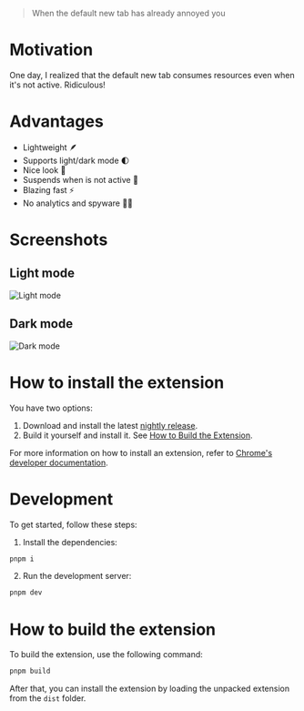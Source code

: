 >  When the default new tab has already annoyed you

# Motivation

One day, I realized that the default new tab consumes resources even when it's not active. Ridiculous!

# Advantages

- Lightweight 🪶
- Supports light/dark mode 🌓
- Nice look 💅
- Suspends when is not active 🔋
- Blazing fast ⚡️
- No analytics and spyware 🕵️‍♂️

# Screenshots
## Light mode
![Light mode](https://user-images.githubusercontent.com/4437249/172926328-1e98d455-bf6f-4462-ae62-49b9cf75e79e.png)

## Dark mode
![Dark mode](https://user-images.githubusercontent.com/4437249/172926315-99c183db-6c27-4c0b-9307-4af809f3c538.png)

# How to install the extension

You have two options:

1. Download and install the latest [nightly release](https://github.com/khmm12/minimal-chrome-tab/releases/download/nightly/minimal-chrome-tab.zip).
2. Build it yourself and install it. See [How to Build the Extension](#how-to-build-the-extension).

For more information on how to install an extension, refer to [Chrome's developer documentation](https://developer.chrome.com/docs/extensions/get-started/tutorial/hello-world#load-unpacked).

# Development

To get started, follow these steps:

1. Install the dependencies:
```bash
pnpm i
```

2. Run the development server:
```bash
pnpm dev
```

# How to build the extension

To build the extension, use the following command:

```bash
pnpm build
```

After that, you can install the extension by loading the unpacked extension from the `dist` folder.
